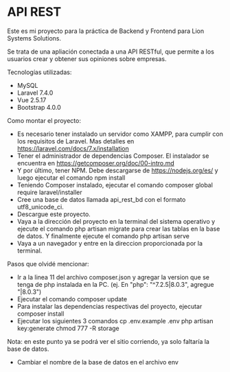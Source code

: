 # API REST

Este es mi proyecto para la práctica de Backend y Frontend para Lion Systems Solutions.

Se trata de una apliación conectada a una API RESTful, que permite a los usuarios crear y obtener sus opiniones sobre empresas.

Tecnologías utilizadas:
- MySQL
- Laravel 7.4.0
- Vue 2.5.17
- Bootstrap 4.0.0

Como montar el proyecto:
- Es necesario tener instalado un servidor como XAMPP, para cumplir con los requisitos de Laravel.  Mas detalles en https://laravel.com/docs/7.x/installation
- Tener el administrador de dependencias Composer. El instalador se encuentra en https://getcomposer.org/doc/00-intro.md
- Y por último, tener NPM. Debe descargarse de https://nodejs.org/es/ y luego ejecutar el comando
    npm install
- Teniendo Composer instalado, ejecutar el comando
    composer global require laravel/installer
- Cree una base de datos llamada api_rest_bd con el formato utf8_unicode_ci.
- Descargue este proyecto.
- Vaya a la dirección del proyecto en la terminal del sistema operativo y ejecute el comando
    php artisan migrate
para crear las tablas en la base de datos. Y finalmente ejecute el comando
    php artisan serve
- Vaya a un navegador y entre en la direccion proporcionada por la terminal.

Pasos que olvidé mencionar:

- Ir a la linea 11 del archivo composer.json y agregar la version que se tenga de php instalada en la PC. (ej. En "php": "^7.2.5|8.0.3", agregue "|8.0.3")
- Ejecutar el comando
    composer update
- Para instalar las dependencias respectivas del proyecto, ejecutar
    composer install
- Ejecutar los siguientes 3 comandos
    cp .env.example .env
    php artisan key:generate
    chmod 777 -R  storage

Nota: en este punto ya se podrá ver el sitio corriendo, ya solo faltaría la base de datos.
- Cambiar el nombre de la base de datos en el archivo env

